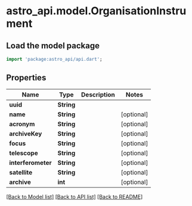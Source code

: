 # astro_api.model.OrganisationInstrument

## Load the model package
```dart
import 'package:astro_api/api.dart';
```

## Properties
Name | Type | Description | Notes
------------ | ------------- | ------------- | -------------
**uuid** | **String** |  | 
**name** | **String** |  | [optional] 
**acronym** | **String** |  | [optional] 
**archiveKey** | **String** |  | [optional] 
**focus** | **String** |  | [optional] 
**telescope** | **String** |  | [optional] 
**interferometer** | **String** |  | [optional] 
**satellite** | **String** |  | [optional] 
**archive** | **int** |  | [optional] 

[[Back to Model list]](../README.md#documentation-for-models) [[Back to API list]](../README.md#documentation-for-api-endpoints) [[Back to README]](../README.md)


